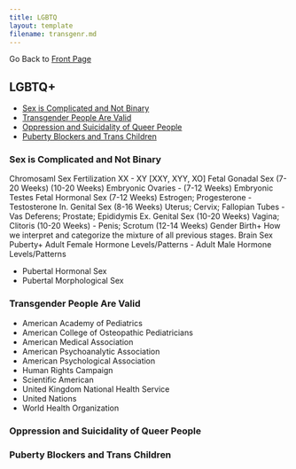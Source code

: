 ```yaml
---
title: LGBTQ
layout: template
filename: transgenr.md
--- 
```


Go Back to [Front Page](index.md)

## LGBTQ+
- [Sex is Complicated and Not Binary](#sex-is-complicated-and-not-a-binary)
- [Transgender People Are Valid](#transgender-people-are-valid)
- [Oppression and Suicidality of Queer People](#oppression-and-suicidality-of-queer-people)
- [Puberty Blockers and Trans Children](#puberty-blockers-and-trans-children)

### Sex is Complicated and Not Binary
Chromosaml Sex      Fertilization	  XX - XY [XXY, XYY, XO]
Fetal Gonadal Sex   (7-20 Weeks)	  (10-20 Weeks) Embryonic Ovaries - (7-12 Weeks) Embryonic Testes
Fetal Hormonal Sex  (7-12 Weeks)	  Estrogen; Progesterone - Testosterone
In. Genital Sex		  (8-16 Weeks)  	Uterus; Cervix; Fallopian Tubes - Vas Deferens; Prostate; Epididymis
Ex. Genital Sex		  (10-20 Weeks) 	Vagina; Clitoris (10-20 Weeks) - Penis; Scrotum (12-14 Weeks)
Gender			        Birth+		      How we interpret and categorize the mixture of all previous stages.
Brain Sex			      Puberty+		    Adult Female Hormone Levels/Patterns - Adult Male Hormone Levels/Patterns
- Pubertal Hormonal Sex
- Pubertal Morphological Sex


### Transgender People Are Valid
- American Academy of Pediatrics
- American College of Osteopathic Pediatricians
- American Medical Association
- American Psychoanalytic Association
- American Psychological Association
- Human Rights Campaign
- Scientific American
- United Kingdom National Health Service
- United Nations
- World Health Organization

### Oppression and Suicidality of Queer People

### Puberty Blockers and Trans Children
